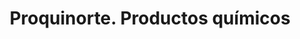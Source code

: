 ---
title: "Proquinorte. Productos químicos"
url: /bilbao/proquinorte-productos-quimicos/
shop: gas
---